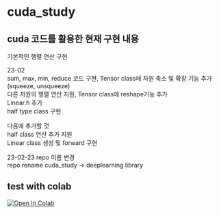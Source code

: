 # cuda_study
## cuda 코드를 활용한 현재 구현 내용
기본적인 행렬 연산 구현 <br>

23-02<br>
sum, max, min, reduce 코드 구현, Tensor class에 차원 축소 및 확장 기능 추가(squeeze, unsqueeze)<br>
다른 차원의 행렬 연산 지원, Tensor class에 reshape기능 추가<br>
Linear.h 추가<br>
half type class 구현 <br>

다음에 추가할 것<br>
half class 연산 추가 지원<br>
Linear class 생성 및 forward 구현 <br>

23-02-23 repo 이름 변경<br>
repo rename cuda_study -> deeplearning library <br>
## test with colab
[<img src="https://colab.research.google.com/assets/colab-badge.svg" alt="Open In Colab" />](https://colab.research.google.com/drive/13DRdZlK3QTPUS_Xy3xhGnW5yLXe_qCwg)
